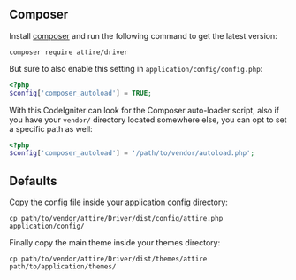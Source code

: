 ## Composer

Install [composer](http://packagist.org) and run the following command to get the latest version:

	composer require attire/driver

But sure to also enable this setting in `application/config/config.php`:

```php
<?php
$config['composer_autoload'] = TRUE;
```
With this CodeIgniter can look for the Composer auto-loader script, also if you have your `vendor/` directory located somewhere else, you can opt to set a specific path as well:

```php
<?php
$config['composer_autoload'] = '/path/to/vendor/autoload.php';
```

<!-- Next, create this directory structure inside your application:

	+-APPPATH/
	| +-themes/

Where **APPPATH** is Codeigniter's principal directory, where all your controllers, models and views are placed. -->

## Defaults

Copy the config file inside your application config directory:

	cp path/to/vendor/attire/Driver/dist/config/attire.php application/config/

Finally copy the main theme inside your themes directory:

	cp path/to/vendor/attire/Driver/dist/themes/attire path/to/application/themes/

<!-- !!! tip
	Install this additional security components in your server (Optional).

	* [suPHP](http://www.suphp.org/Home.html) is a tool for executing PHP scripts with the permissions of their owners. -->
